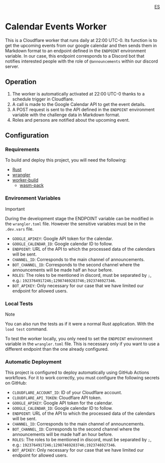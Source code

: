 <div align="right">
<a href="./README.md">ES</a>
</div>

# Calendar Events Worker

This is a Cloudflare worker that runs daily at 22:00 UTC-0. Its function is to get the upcoming events from our google calendar and then sends them in Markdown format to an endpoint defined in the `ENDPOINT` environment variable. In our case, this endpoint corresponds to a Discord bot that notifies interested people with the role of `@announcements` within our discord server.

## Operation

1. The worker is automatically activated at 22:00 UTC-0 thanks to a schedule trigger in Cloudflare.
2. A call is made to the Google Calendar API to get the event details.
3. A POST request is sent to the API defined in the `ENDPOINT` environment variable with the challenge data in Markdown format.
4. Roles and persons are notified about the upcoming event.

## Configuration

### Requirements

To build and deploy this project, you will need the following:

- [Rust](https://rust-lang.org)
- [wrangler](https://developers.cloudflare.com/workers/wrangler/install-and-update/)
- [worker-build](https://crates.io/crates/worker-build)
    - [wasm-pack](https://rustwasm.github.io/wasm-pack/)

### Environment Variables

> [!IMPORTANT]
> During the development stage the ENDPOINT variable can be modified in the `wrangler.toml` file.
> However the sensitive variables must be in the `.dev.vars` file.

- `GOOGLE_APIKEY`: Google API token for the calendar.
- `GOOGLE_CALENDAR_ID`: Google calendar ID to follow.
- `ENDPOINT`: URL of the API to which the processed data of the calendars will be sent.
- `CHANNEL_ID`: Corresponds to the main channel of announcements.
- `BOT_CHANNEL_ID`: Corresponds to the second channel where the announcements will be made half an hour before.
- `ROLES`: The roles to be mentioned in discord, must be separated by `;`, e.g.: `1923764917246;12987469283746;1923746927346`.
- `BOT_APIKEY`: Only necessary for our case that we have limited our endpoint for allowed users.

### Local Tests

> [!NOTE]
> You can also run the tests as if it were a normal Rust application.
> With the `load test` command.

To test the worker locally, you only need to set the `ENDPOINT` environment variable in the `wrangler.toml` file. This is necessary only if you want to use a different endpoint than the one already configured.

### Automatic Deployment

This project is configured to deploy automatically using GitHub Actions workflows. For it to work correctly, you must configure the following secrets on GitHub:

- `CLOUDFLARE_ACCOUNT_ID`: ID of your Cloudflare account.
- `CLOUDFLARE_API_TOKEN`: Cloudflare API token.
- `GOOGLE_APIKEY`: Google API token for the calendar.
- `GOOGLE_CALENDAR_ID`: Google calendar ID to follow.
- `ENDPOINT`: URL of the API to which the processed data of the calendars will be sent.
- `CHANNEL_ID`: Corresponds to the main channel of announcements.
- `BOT_CHANNEL_ID`: Corresponds to the second channel where the announcements will be made half an hour before.
- `ROLES`: The roles to be mentioned in discord, must be separated by `;`, e.g.: `1923764917246;12987469283746;1923746927346`.
- `BOT_APIKEY`: Only necessary for our case that we have limited our endpoint for allowed users.
